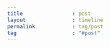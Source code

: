 ```yaml
---
title                : post
layout               : timeline
permalink            : tag/post
tag                  : "#post"
---
```

